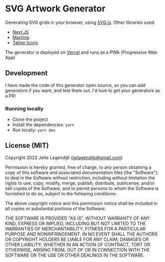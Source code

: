 # SVG Artwork Generator

Generating SVG grids in your browser, using [SVG.js](https://svgjs.dev/). Other libraries used:

- [Next.JS](https://nextjs.org/)
- [Mantine](https://mantine.dev/)
- [Tabler Icons](https://tabler-icons.io/)

The generator is deployed on [Vercel](https://vercel.com/) and runs as a PWA (Progressive Web App)

## Development

I have made the code of this generator open source, so you can add generators if you want, and test them out. I'd love to get your generators as a PR!

### Running locally

- Clone the project
- Install the dependencies: `yarn`
- Run locally: `yarn dev`

## License (MIT)

Copyright 2022 Jelte Lagendijk (jwlagendijk@gmail.com)

Permission is hereby granted, free of charge, to any person obtaining a copy of this software and associated documentation files (the "Software"), to deal in the Software without restriction, including without limitation the rights to use, copy, modify, merge, publish, distribute, sublicense, and/or sell copies of the Software, and to permit persons to whom the Software is furnished to do so, subject to the following conditions:

The above copyright notice and this permission notice shall be included in all copies or substantial portions of the Software.

THE SOFTWARE IS PROVIDED "AS IS", WITHOUT WARRANTY OF ANY KIND, EXPRESS OR IMPLIED, INCLUDING BUT NOT LIMITED TO THE WARRANTIES OF MERCHANTABILITY, FITNESS FOR A PARTICULAR PURPOSE AND NONINFRINGEMENT. IN NO EVENT SHALL THE AUTHORS OR COPYRIGHT HOLDERS BE LIABLE FOR ANY CLAIM, DAMAGES OR OTHER LIABILITY, WHETHER IN AN ACTION OF CONTRACT, TORT OR OTHERWISE, ARISING FROM, OUT OF OR IN CONNECTION WITH THE SOFTWARE OR THE USE OR OTHER DEALINGS IN THE SOFTWARE.
